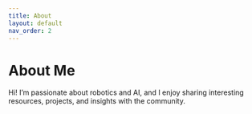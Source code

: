 ```yaml
---
title: About
layout: default
nav_order: 2
---
```


# About Me

Hi! I’m passionate about robotics and AI, and I enjoy sharing interesting resources, projects, and insights with the community.
